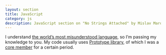 ```yaml
---
layout: section
title: JavaScript
category: js
description: JavaScript section on "No Strings Attached" by Mislav Marohnić. Read on about Prototype Framework, unobtrusive scripting and various tips & tricks for everyday challenges.
---
```


I understand [the world’s most misunderstood language][1], so I’m passing my knowledge to you. My code usually uses [Prototype library][2], of which I was a [core member][3] for a certain period.


[1]: http://javascript.crockford.com/javascript.html
[2]: http://prototypejs.org/
[3]: http://prototypejs.org/core "Prototype Core team"
